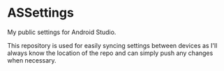 # ASSettings
My public settings for Android Studio.

This repository is used for easily syncing settings between devices as I'll always know the location of the repo and can
simply push any changes when necessary.
